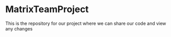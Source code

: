 # MatrixTeamProject
This is the repository for our project where we can share our code and view any changes
